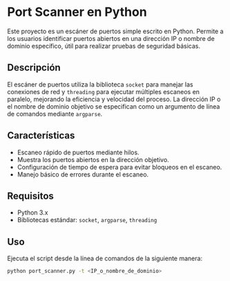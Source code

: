# Port Scanner en Python

Este proyecto es un escáner de puertos simple escrito en Python. Permite a los usuarios identificar puertos abiertos en una dirección IP o nombre de dominio específico, útil para realizar pruebas de seguridad básicas.

## Descripción

El escáner de puertos utiliza la biblioteca `socket` para manejar las conexiones de red y `threading` para ejecutar múltiples escaneos en paralelo, mejorando la eficiencia y velocidad del proceso. La dirección IP o el nombre de dominio objetivo se especifican como un argumento de línea de comandos mediante `argparse`.

## Características

- Escaneo rápido de puertos mediante hilos.
- Muestra los puertos abiertos en la dirección objetivo.
- Configuración de tiempo de espera para evitar bloqueos en el escaneo.
- Manejo básico de errores durante el escaneo.

## Requisitos

- Python 3.x
- Bibliotecas estándar: `socket`, `argparse`, `threading`

## Uso

Ejecuta el script desde la línea de comandos de la siguiente manera:

```bash
python port_scanner.py -t <IP_o_nombre_de_dominio>
